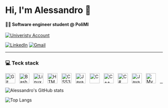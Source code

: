 # Hi, I'm Alessandro 👋

<h4 align="left"> 👨‍💻 Software engineer student @ PoliMI</h4>

[![Univeristy Account](https://img.shields.io/badge/GitHub-University%20Account-black?style=for-the-badge&logo=github)](https://github.com/Alessandro-Boglioli)


[![LinkedIn](https://img.shields.io/badge/LinkedIn-blue?style=for-the-badge&logo=linkedin)](https://linkedin.com/in/alessandro-boglioli-70b10132b)
[![Gmail](https://img.shields.io/badge/Email-red?style=for-the-badge&logo=gmail)](mailto:alessandroboglioli@gmail.com)

---

### 💻 Teck stack

<img align="left" alt="Git" width="32px" style="padding-right:10px;" src="https://cdn.jsdelivr.net/gh/devicons/devicon/icons/git/git-original.svg" />
<img align="left" alt="Bash" width="32px" style="padding-right:10px;" src="https://cdn.jsdelivr.net/gh/devicons/devicon/icons/bash/bash-original.svg" />
<img align="left" alt="Linux" width="32px" style="padding-right:10px;" src="https://cdn.jsdelivr.net/gh/devicons/devicon/icons/linux/linux-original.svg" />
<img align="left" alt="HTML5" width="32px" style="padding-right:10px;" src="https://cdn.jsdelivr.net/gh/devicons/devicon/icons/html5/html5-original.svg" />
<img align="left" alt="CSS3" width="32px" style="padding-right:10px;" src="https://cdn.jsdelivr.net/gh/devicons/devicon/icons/css3/css3-original.svg" />
<img align="left" alt="JavaScript" width="32px" style="padding-right:10px;" src="https://cdn.jsdelivr.net/gh/devicons/devicon/icons/javascript/javascript-plain.svg" />
<img align="left" alt="C" width="32px" style="padding-right:10px;" src="https://cdn.jsdelivr.net/gh/devicons/devicon/icons/c/c-original.svg" />
<img align="left" alt="C++" width="32px" style="padding-right:10px;" src="https://cdn.jsdelivr.net/gh/devicons/devicon/icons/cplusplus/cplusplus-original.svg" />
<img align="left" alt="C#" width="32px" style="padding-right:10px;" src="https://cdn.jsdelivr.net/gh/devicons/devicon/icons/csharp/csharp-original.svg" />
<img align="left" alt="Java" width="32px" style="padding-right:10px;" src="https://cdn.jsdelivr.net/gh/devicons/devicon/icons/java/java-original.svg" />
<img align="left" alt="MySQL" width="32px" style="padding-right:10px;" src="https://cdn.jsdelivr.net/gh/devicons/devicon/icons/mysql/mysql-original.svg" />
<br />

---

![Alessandro's GitHub stats](https://github-readme-stats.vercel.app/api?username=AlessandroBoglioli&show_icons=true&theme=radical)

![Top Langs](https://github-readme-stats.vercel.app/api/top-langs/?username=AlessandroBoglioli&layout=compact&theme=radical)
